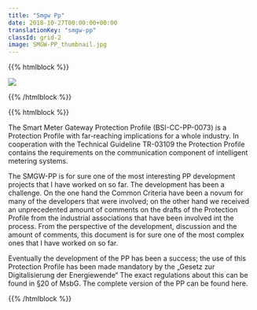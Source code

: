 ```yaml
---
title: "Smgw Pp"
date: 2018-10-27T00:00:00+00:00
translationKey: "smgw-pp"
classId: grid-2
image: SMGW-PP_thumbnail.jpg
---
```


{{% htmlblock %}}

![](/images/Mockup-smgw-pp.jpg)

{{% /htmlblock %}}

{{% htmlblock %}}

The Smart Meter Gateway Protection Profile (BSI-CC-PP-0073) is a Protection Profile with far-reaching implications for a whole industry. In cooperation with the Technical Guideline TR-03109 the Protection Profile contains the requirements on the communication component of intelligent metering systems.

The SMGW-PP is for sure one of the most interesting PP development projects that I have worked on so far. The development has been a challenge. On the one hand the Common Criteria have been a novum for many of the developers that were involved; on the other hand we received an unprecedented amount of comments on the drafts of the Protection Profile from the industrial associations that have been involved int the process. From the perspective of the development, discussion and the amount of comments, this document is for sure one of the most complex ones that I have worked on so far.

Eventually the development of the PP has been a success; the use of this Protection Profile has been made mandatory by the „Gesetz zur Digitalisierung der Energiewende“ The exact regulations about this can be found in §20 of MsbG. The complete version of the PP can be found here.

{{% /htmlblock %}}